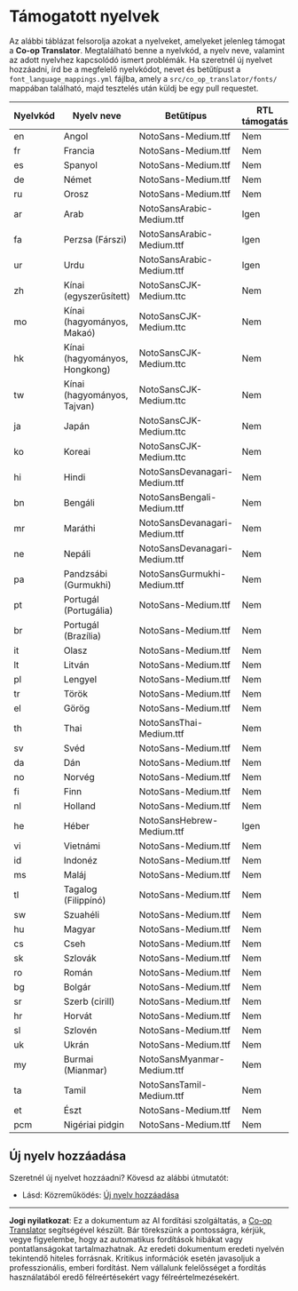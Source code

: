 <!--
CO_OP_TRANSLATOR_METADATA:
{
  "original_hash": "40660d83d2792201cad4aec9fdf25a29",
  "translation_date": "2025-10-22T14:04:07+00:00",
  "source_file": "getting_started/supported-languages.md",
  "language_code": "hu"
}
-->
# Támogatott nyelvek

Az alábbi táblázat felsorolja azokat a nyelveket, amelyeket jelenleg támogat a **Co-op Translator**. Megtalálható benne a nyelvkód, a nyelv neve, valamint az adott nyelvhez kapcsolódó ismert problémák. Ha szeretnél új nyelvet hozzáadni, írd be a megfelelő nyelvkódot, nevet és betűtípust a `font_language_mappings.yml` fájlba, amely a `src/co_op_translator/fonts/` mappában található, majd tesztelés után küldj be egy pull requestet.

| Nyelvkód      | Nyelv neve                  | Betűtípus                         | RTL támogatás | Ismert problémák |
|---------------|-----------------------------|------------------------------------|---------------|------------------|
| en            | Angol                       | NotoSans-Medium.ttf                | Nem           | Nincs            |
| fr            | Francia                     | NotoSans-Medium.ttf                | Nem           | Nincs            |
| es            | Spanyol                     | NotoSans-Medium.ttf                | Nem           | Nincs            |
| de            | Német                       | NotoSans-Medium.ttf                | Nem           | Nincs            |
| ru            | Orosz                       | NotoSans-Medium.ttf                | Nem           | Nincs            |
| ar            | Arab                        | NotoSansArabic-Medium.ttf          | Igen          | Nincs            |
| fa            | Perzsa (Fárszi)             | NotoSansArabic-Medium.ttf          | Igen          | Nincs            |
| ur            | Urdu                        | NotoSansArabic-Medium.ttf          | Igen          | Nincs            |
| zh            | Kínai (egyszerűsített)      | NotoSansCJK-Medium.ttc             | Nem           | Nincs            |
| mo            | Kínai (hagyományos, Makaó)  | NotoSansCJK-Medium.ttc             | Nem           | Nincs            |
| hk            | Kínai (hagyományos, Hongkong)| NotoSansCJK-Medium.ttc            | Nem           | Nincs            |
| tw            | Kínai (hagyományos, Tajvan) | NotoSansCJK-Medium.ttc             | Nem           | Nincs            |
| ja            | Japán                       | NotoSansCJK-Medium.ttc             | Nem           | Nincs            |
| ko            | Koreai                      | NotoSansCJK-Medium.ttc             | Nem           | Nincs            |
| hi            | Hindi                       | NotoSansDevanagari-Medium.ttf      | Nem           | Nincs            |
| bn            | Bengáli                     | NotoSansBengali-Medium.ttf         | Nem           | Nincs            |
| mr            | Maráthi                     | NotoSansDevanagari-Medium.ttf      | Nem           | Nincs            |
| ne            | Nepáli                      | NotoSansDevanagari-Medium.ttf      | Nem           | Nincs            |
| pa            | Pandzsábi (Gurmukhi)        | NotoSansGurmukhi-Medium.ttf        | Nem           | Nincs            |
| pt            | Portugál (Portugália)       | NotoSans-Medium.ttf                | Nem           | Nincs            |
| br            | Portugál (Brazília)         | NotoSans-Medium.ttf                | Nem           | Nincs            |
| it            | Olasz                       | NotoSans-Medium.ttf                | Nem           | Nincs            |
| lt            | Litván                      | NotoSans-Medium.ttf                | Nem           | Nincs            |
| pl            | Lengyel                     | NotoSans-Medium.ttf                | Nem           | Nincs            |
| tr            | Török                       | NotoSans-Medium.ttf                | Nem           | Nincs            |
| el            | Görög                       | NotoSans-Medium.ttf                | Nem           | Nincs            |
| th            | Thai                        | NotoSansThai-Medium.ttf            | Nem           | Nincs            |
| sv            | Svéd                        | NotoSans-Medium.ttf                | Nem           | Nincs            |
| da            | Dán                         | NotoSans-Medium.ttf                | Nem           | Nincs            |
| no            | Norvég                      | NotoSans-Medium.ttf                | Nem           | Nincs            |
| fi            | Finn                        | NotoSans-Medium.ttf                | Nem           | Nincs            |
| nl            | Holland                     | NotoSans-Medium.ttf                | Nem           | Nincs            |
| he            | Héber                       | NotoSansHebrew-Medium.ttf          | Igen          | Nincs            |
| vi            | Vietnámi                    | NotoSans-Medium.ttf                | Nem           | Nincs            |
| id            | Indonéz                     | NotoSans-Medium.ttf                | Nem           | Nincs            |
| ms            | Maláj                       | NotoSans-Medium.ttf                | Nem           | Nincs            |
| tl            | Tagalog (Filippínó)         | NotoSans-Medium.ttf                | Nem           | Nincs            |
| sw            | Szuahéli                    | NotoSans-Medium.ttf                | Nem           | Nincs            |
| hu            | Magyar                      | NotoSans-Medium.ttf                | Nem           | Nincs            |
| cs            | Cseh                        | NotoSans-Medium.ttf                | Nem           | Nincs            |
| sk            | Szlovák                     | NotoSans-Medium.ttf                | Nem           | Nincs            |
| ro            | Román                       | NotoSans-Medium.ttf                | Nem           | Nincs            |
| bg            | Bolgár                      | NotoSans-Medium.ttf                | Nem           | Nincs            |
| sr            | Szerb (cirill)              | NotoSans-Medium.ttf                | Nem           | Nincs            |
| hr            | Horvát                      | NotoSans-Medium.ttf                | Nem           | Nincs            |
| sl            | Szlovén                     | NotoSans-Medium.ttf                | Nem           | Nincs            |
| uk            | Ukrán                       | NotoSans-Medium.ttf                | Nem           | Nincs            |
| my            | Burmai (Mianmar)            | NotoSansMyanmar-Medium.ttf         | Nem           | Nincs            |
| ta            | Tamil                       | NotoSansTamil-Medium.ttf           | Nem           | Nincs            |
| et            | Észt                        | NotoSans-Medium.ttf                | Nem           | Nincs            |
| pcm           | Nigériai pidgin             | NotoSans-Medium.ttf                | Nem           | Nincs            |

## Új nyelv hozzáadása

Szeretnél új nyelvet hozzáadni? Kövesd az alábbi útmutatót:

- Lásd: Közreműködés: <a href="../CONTRIBUTING.md#contribute-a-new-language">Új nyelv hozzáadása</a>

---

**Jogi nyilatkozat**:
Ez a dokumentum az AI fordítási szolgáltatás, a [Co-op Translator](https://github.com/Azure/co-op-translator) segítségével készült. Bár törekszünk a pontosságra, kérjük, vegye figyelembe, hogy az automatikus fordítások hibákat vagy pontatlanságokat tartalmazhatnak. Az eredeti dokumentum eredeti nyelvén tekintendő hiteles forrásnak. Kritikus információk esetén javasoljuk a professzionális, emberi fordítást. Nem vállalunk felelősséget a fordítás használatából eredő félreértésekért vagy félreértelmezésekért.